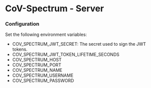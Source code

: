 # CoV-Spectrum - Server


### Configuration

Set the following environment variables:

- COV_SPECTRUM_JWT_SECRET: The secret used to sign the JWT tokens.
- COV_SPECTRUM_JWT_TOKEN_LIFETIME_SECONDS
- COV_SPECTRUM_HOST
- COV_SPECTRUM_PORT
- COV_SPECTRUM_NAME
- COV_SPECTRUM_USERNAME
- COV_SPECTRUM_PASSWORD
